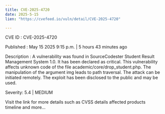 ```yaml
---
title: CVE-2025-4720
date: 2025-5-15
lien: "https://cvefeed.io/vuln/detail/CVE-2025-4720"

---
```


CVE ID : CVE-2025-4720

Published :  May 15
2025
9:15 p.m. | 5 hours
43 minutes ago

Description : A vulnerability was found in SourceCodester Student Result Management System 1.0. It has been declared as critical. This vulnerability affects unknown code of the file academic/core/drop_student.php. The manipulation of the argument img leads to path traversal. The attack can be initiated remotely. The exploit has been disclosed to the public and may be used.

Severity: 5.4 | MEDIUM

Visit the link for more details
such as CVSS details
affected products
timeline
and more...
